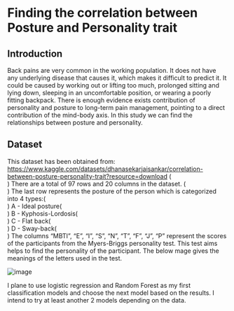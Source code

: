 # Finding the correlation between Posture and Personality trait
## Introduction
Back pains are very common in the working population. It does not have any underlying disease that causes it, which makes it difficult to predict it. It could be caused by working out or lifting too much, prolonged sitting and lying down, sleeping in an uncomfortable position, or wearing a poorly fitting backpack.
There is enough evidence exists contribution of personality and posture to long-term pain management, pointing to a direct contribution of the mind-body axis. In this study we can find the relationships between posture and personality. 

## Dataset
This dataset has been obtained from: https://www.kaggle.com/datasets/dhanasekarjaisankar/correlation-between-posture-personality-trait?resource=download (<br>)
There are a total of 97 rows and 20 columns in the dataset. (<br>)
The last row represents the posture of the person which is categorized into 4 types:(<br>)
A - Ideal posture(<br>)
B - Kyphosis-Lordosis(<br>)
C - Flat back(<br>)
D - Sway-back(<br>)
The columns “MBTI”, “E”, “I”, “S”, “N”, “T”, “F”, “J”, “P” represent the scores of the participants from the Myers-Briggs personality test. This test aims helps to find the personality of the participant. The below mage gives the meanings of the letters used in the test. 

![image](https://user-images.githubusercontent.com/90857782/216875984-2676d339-dba5-4399-840b-97898a030b3d.png)

I plane to use logistic regression and Random Forest as my first classification models and choose the next model based on the results. I intend to try at least another 2 models depending on the data. 
